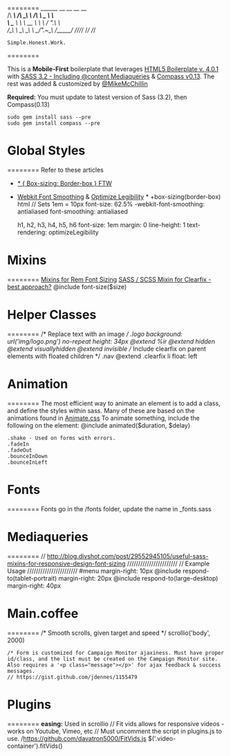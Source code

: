 ========
     ______     __  __     __     __    
    /\  ___\   /\ \_\ \   /\ \  _ \ \   
    \ \___  \  \ \  __ \  \ \ \/ ".\ \  
     \/\_____\  \ \_\ \_\  \ \__/".~\_\ 
      \/_____/   \/_/\/_/   \/_/   \/_/ 
    
    Simple.Honest.Work.

========
                             


This is a **Mobile-First** boilerplate that leverages [HTML5 Boilerplate v. 4.0.1](http://html5boilerplate.com) with [SASS 3.2 - Including @content Mediaqueries](http://sass-lang.com/) & [Compass v0.13](http://compass-style.org/).
The rest was added & customized by [@MikeMcChillin](https://twitter.com/mikemcchillin)

**Required:** 
You must update to latest version of Sass (3.2), then Compass(0.13)

    sudo gem install sass --pre
    sudo gem install compass --pre

# Global Styles
========
Refer to these articles
* [* { Box-sizing: Border-box } FTW](http://paulirish.com/2012/box-sizing-border-box-ftw/)
* [Webkit Font Smoothing](http://maxvoltar.com/archive/-webkit-font-smoothing)
& [Optimize Legibility](http://www.usabilitypost.com/2012/11/06/optimize-legibility/)
    *
        +box-sizing(border-box)
    html
        // Sets 1em = 10px
        font-size: 62.5%
        -webkit-font-smoothing: antialiased
        font-smoothing: antialiased

    h1,
    h2,
    h3,
    h4,
    h5,
    h6
        font-size: 1em
        margin: 0
        line-height: 1
        text-rendering: optimizeLegibility
# Mixins
========
[Mixins for Rem Font Sizing](http://css-tricks.com/snippets/css/less-mixin-for-rem-font-sizing/)
[SASS / SCSS Mixin for Clearfix - best approach?](http://stackoverflow.com/questions/7154705/sass-scss-mixin-for-clearfix-best-approach/7154716#7154716)
    @include font-size($size)
# Helper Classes
========
    /* Replace text with an image */
    .logo
        background: url('img/logo.png') no-repeat
        height: 34px
        @extend %ir
    @extend hidden
    @extend visuallyhidden
    @extend invisible
    /* Include clearfix on parent elements with floated children */
    .nav
        @extend .clearfix
        li
            float: left
# Animation
========
The most efficient way to animate an element is to add a class, and define the styles within sass. Many of these are based on the animations found in [Animate.css](daneden.me/animate/)
To animate something, include the following on the element:
    @include animated($duration, $delay)

    .shake - Used on forms with errors.
    .fadeIn
    .fadeOut
    .bounceInDown
    .bounceInLeft
# Fonts
========
Fonts go in the /fonts folder, update the name in _fonts.sass
# Mediaqueries
========
    // http://blog.divshot.com/post/29552945105/useful-sass-mixins-for-responsive-design-font-sizing
    ///////////////////////
    // Example Usage
    ///////////////////////
    #menu
        margin-right: 10px
        @include respond-to(tablet-portrait)
            margin-right: 20px
        @include respond-to(large-desktop)
            margin-right: 40px
# Main.coffee
========
    /* Smooth scrolls, given target and speed */
    scrollio('body', 2000)

    /* Form is customized for Campaign Monitor ajaxiness. Must have proper id/class, and the list must be created on the Campaign Monitor site. Also requires a '<p class="message"></p>' for ajax feedback & success messages.
    // https://gist.github.com/jdennes/1155479

# Plugins
========
**easing:** Used in scrollio
    // Fit vids allows for responsive videos - works on Youtube, Vimeo, etc
    // Must uncomment the script in plugins.js to use.
    /https://github.com/davatron5000/FitVids.js
    $('.video-container').fitVids()

